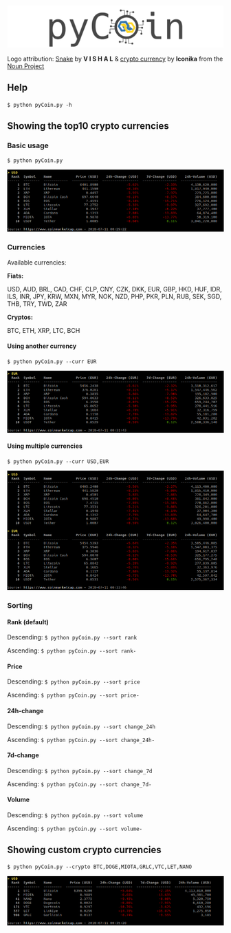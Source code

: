 ![logo_pyCoin](logo_pyCoin.png)

Logo attribution: [Snake](https://thenounproject.com/vishal.marotkar/uploads/?i=316335) by **V I S H A L** & [crypto currency](https://thenounproject.com/term/crypto-currency/1372103) by **Iconika** from the [Noun Project](https://thenounproject.com)

## Help
`$ python pyCoin.py -h`

## Showing the top10 crypto currencies
### Basic usage
```
$ python pyCoin.py
```
![basic usage image](img/term_1.png)

### Currencies
Available currencies:

**Fiats:**

USD, AUD, BRL, CAD, CHF, CLP, CNY, CZK, DKK, EUR, GBP, HKD, HUF, IDR, ILS, INR, JPY, KRW, MXN, MYR, NOK, NZD, PHP, PKR, PLN, RUB, SEK, SGD, THB, TRY, TWD, ZAR


**Cryptos:**

BTC, ETH, XRP, LTC, BCH

#### Using another currency
```
$ python pyCoin.py --curr EUR
```
![another currency image](img/term_2.png)

#### Using multiple currencies
```
$ python pyCoin.py --curr USD,EUR
```
![multiple currencies image](img/term_3.png)

### Sorting
#### Rank (default)
Descending: `$ python pyCoin.py --sort rank`

Ascending: `$ python pyCoin.py --sort rank-`

#### Price
Descending: `$ python pyCoin.py --sort price`

Ascending: `$ python pyCoin.py --sort price-`

#### 24h-change
Descending: `$ python pyCoin.py --sort change_24h`

Ascending: `$ python pyCoin.py --sort change_24h-`

#### 7d-change
Descending: `$ python pyCoin.py --sort change_7d`

Ascending: `$ python pyCoin.py --sort change_7d-`

#### Volume
Descending: `$ python pyCoin.py --sort volume`

Ascending: `$ python pyCoin.py --sort volume-`


## Showing custom crypto currencies
```
$ python pyCoin.py --crypto BTC,DOGE,MIOTA,GRLC,VTC,LET,NANO
```
![custom crypto image](img/term_4.png)
